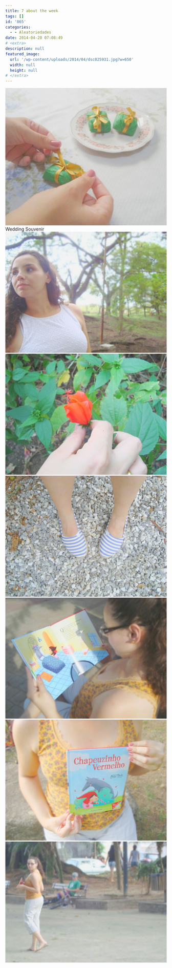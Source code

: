 ```yaml
---
title: 7 about the week
tags: []
id: '865'
categories:
  - - Aleatoriedades
date: 2014-04-20 07:08:49
# <extra>
description: null
featured_image: 
  url: '/wp-content/uploads/2014/04/dsc025931.jpg?w=650'
  width: null
  height: null
# </extra>
---
```


[![Image](/wp-content/uploads/2014/04/dsc025931.jpg?w=650)](/wp-content/uploads/2014/04/dsc025931.jpg) Wedding Souvenir [![Image](/wp-content/uploads/2014/04/dsc026321.jpg?w=650)](/wp-content/uploads/2014/04/dsc026321.jpg) [![Image](/wp-content/uploads/2014/04/dsc02617.jpg?w=650)](/wp-content/uploads/2014/04/dsc02617.jpg) [![Image](/wp-content/uploads/2014/04/dsc02638.jpg?w=650)](/wp-content/uploads/2014/04/dsc02638.jpg) [![Image](/wp-content/uploads/2014/04/dsc02556.jpg?w=650)](/wp-content/uploads/2014/04/dsc02556.jpg) [![Image](/wp-content/uploads/2014/04/dsc025742.jpg?w=650)](/wp-content/uploads/2014/04/dsc025742.jpg) [![Image](/wp-content/uploads/2014/04/dsc02579.jpg?w=650)](/wp-content/uploads/2014/04/dsc02579.jpg)

